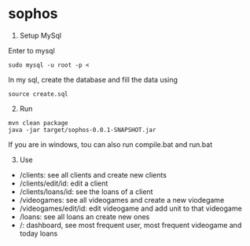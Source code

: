 # sophos

1. Setup MySql 

Enter to mysql
~~~
sudo mysql -u root -p < 
~~~
In my sql, create the database and fill the data using
~~~
source create.sql
~~~

2. Run
~~~
mvn clean package
java -jar target/sophos-0.0.1-SNAPSHOT.jar
~~~
If you are in windows, tou can also run compile.bat and run.bat

3. Use

  * /clients: see all clients and create new clients
  * /clients/edit/id: edit a client 
  * /clients/loans/id: see the loans of a client
  * /videogames: see all videogames and create a new viodegame
  * /videogames/edit/id: edit videogame and add unit to that videogame
  * /loans: see all loans an create new ones
  * /: dashboard, see most frequent user, most frequent videogame and today loans


